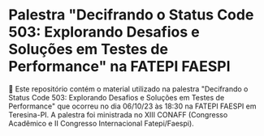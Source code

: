 # Palestra "Decifrando o Status Code 503: Explorando Desafios e Soluções em Testes de Performance" na FATEPI FAESPI
🚀 Este repositório contém o material utilizado na palestra "Decifrando o Status Code 503: Explorando Desafios e Soluções em Testes de Performance" que ocorreu no dia 06/10/23 às 18:30 na FATEPI FAESPI em Teresina-PI. A palestra foi ministrada no XIII CONAFF (Congresso Acadêmico e II Congresso Internacional Fatepi/Faespi).
